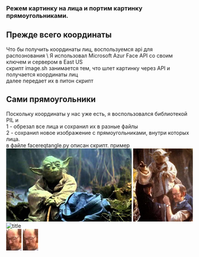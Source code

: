 ### Режем картинку на лица и портим картинку прямоугольниками.

## Прежде всего координаты
Что бы получить координаты лиц, воспользуемся api для распознования \ 
Я использовал Microsoft Azur Face API со своим ключем и сервером в East US \
скрипт image.sh занимается тем, что шлет картинку через API и получается координаты лиц\
далее передает их в питон скрипт
## Сами прямоугольники
Поскольку координаты у нас уже есть, я воспользовался библиотекой PIL и\
1 - обрезал все лица и сохранил их в разные файлы \
2 - сохранил новое изображение с прямоугольниками, внутри которых лица. \
в файле facereqtangle.py описан скрипт.
пример 
![title](./img.jpg) \
![title](./face_img.png)\
![title](./819b866a-a604-49ec-bd03-28f714522aa6-fragment.png)
![title](./819b866a-a604-49ec-bd03-28f714522aa6-fragment.png)

